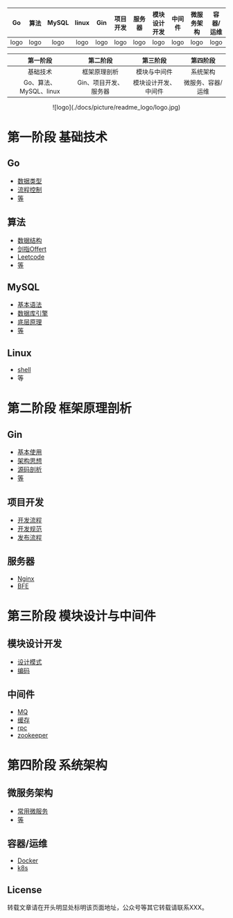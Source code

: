

|  Go  | 算法 | MySQL | linux | Gin  | 项目开发 | 服务器 | 模块设计开发 | 中间件 | 微服务架构 | 容器/运维 |
| :--: | :--: | :---: | :---: | :--: | :------: | :----: | :----------: | :----: | :--------: | :-------: |
| logo | logo | logo  | logo  | logo |   logo   |  logo  |     logo     |  logo  |    logo    |   logo    |



|        第一阶段        |       第二阶段        |       第三阶段       |     第四阶段      |
| :--------------------: | :-------------------: | :------------------: | :---------------: |
|        基础技术        |     框架原理剖析      |     模块与中间件     |     系统架构      |
| Go、算法、MySQL、linux | Gin、项目开发、服务器 | 模块设计开发、中间件 | 微服务、容器/运维 |

 <div align="center"> ![logo](./docs/picture/readme_logo/logo.jpg) </div>


# 第一阶段 基础技术

## Go

- [数据类型](#)
- [流程控制](#)
- [等](#)

## 算法

- [数据结构](#)
- [剑指Offert](#)
- [Leetcode](#)
- [等](#)

## MySQL

- [基本语法](#)
- [数据库引擎]()
- [底层原理](#)
- [等]()

## Linux

- [shell](#)
- 等



# 第二阶段 框架原理剖析

## Gin

- [基本使用](#)
- [架构思想](#)
- [源码剖析](#)
- [等](#)

## 项目开发

- [开发流程](#)
- [开发规范](#)
- [发布流程](#)

## 服务器

- [Nginx](#)
- [BFE](#)



# 第三阶段 模块设计与中间件

## 模块设计开发

- [设计模式](#)
- [编码](#)

## 中间件

- [MQ](#)
- [缓存](#)
- [rpc](#)
- [zookeeper](#)



# 第四阶段 系统架构

## 微服务架构

- [常用微服务](#)
- [等](#)

## 容器/运维

- [Docker](#)
- [k8s](#)



## License

转载文章请在开头明显处标明该页面地址，公众号等其它转载请联系XXX。